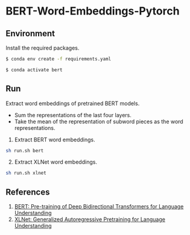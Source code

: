# BERT-Word-Embeddings-Pytorch
## Environment
Install the required packages.
```bash
$ conda env create -f requirements.yaml

$ conda activate bert
```

## Run
Extract word embeddings of pretrained BERT models.
- Sum the representations of the last four layers. 
- Take the mean of the representation of subword pieces as the word representations.

1. Extract BERT word embeddings.
```bash
sh run.sh bert
```

2. Extract XLNet word embeddings.
```bash
sh run.sh xlnet
```

## References
1. [BERT: Pre-training of Deep Bidirectional Transformers for Language Understanding](https://arxiv.org/abs/1810.04805)
2. [XLNet: Generalized Autoregressive Pretraining for Language Understanding](https://arxiv.org/abs/1906.08237)
